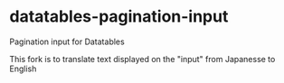 # datatables-pagination-input
Pagination input for Datatables

This fork is to translate text displayed on the "input" from Japanesse to English
